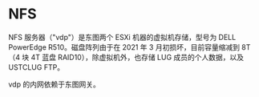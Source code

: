 # NFS

NFS 服务器（"vdp"）是东图两个 ESXi 机器的虚拟机存储，型号为 DELL PowerEdge R510。磁盘阵列由于在 2021 年 3 月初损坏，目前容量缩减到 8T（4 块 4T 蓝盘 RAID10），除虚拟机外，也存储 LUG 成员的个人数据，以及 USTCLUG FTP。

vdp 的内网依赖于东图网关。